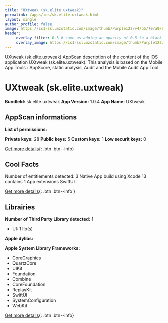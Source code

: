 ```yaml
---
title: "UXtweak (sk.elite.uxtweak)"
permalink: /apps/ios/sk.elite.uxtweak.html
layout: single
author_profile: false
image: https://is1-ssl.mzstatic.com/image/thumb/Purple122/v4/b5/70/a9/b570a982-720b-d44e-5a25-504604ffb4c5/AppIcon-0-1x_U007emarketing-0-5-0-85-220.jpeg/512x512bb.jpg
header: 
     overlay_filter: 0.5 # same as adding an opacity of 0.5 to a black background
     overlay_image: https://is1-ssl.mzstatic.com/image/thumb/Purple122/v4/b5/70/a9/b570a982-720b-d44e-5a25-504604ffb4c5/AppIcon-0-1x_U007emarketing-0-5-0-85-220.jpeg/512x512bb.jpg
---
```

UXtweak (sk.elite.uxtweak) AppScan description of the content of the iOS application UXtweak (sk.elite.uxtweak). This analysis is based on the Mobile App Tools : AppScore, static analysis, Audit and the Mobile Audit App Tool.

# UXtweak (sk.elite.uxtweak)

**BundleId:** sk.elite.uxtweak
**App Version:** 1.0.4
**App Name:** UXtweak


## AppScan informations 

**List of permissions:** 
  
  
**Private keys:** 28
**Public keys:** 5
**Custom keys:** 1
**Low securit keys:** 0
  
[Get more details](/pricing.html){: .btn .btn--info}

## Cool Facts

Number of entitlements detected: 3
Native App
build using Xcode 13
contains 1 App extensions
SwiftUI
  
[Get more details](/pricing.html){: .btn .btn--info }

## Librairies 
**Number of Third Party Library detected:** 1
- UI: 1 lib(s)


**Apple dylibs:**


**Apple System Library Frameworks:**
- CoreGraphics
- QuartzCore
- UIKit
- Foundation
- Combine
- CoreFoundation
- ReplayKit
- SwiftUI
- SystemConfiguration
- WebKit


  
[Get more details](/pricing.html){: .btn .btn--info}

